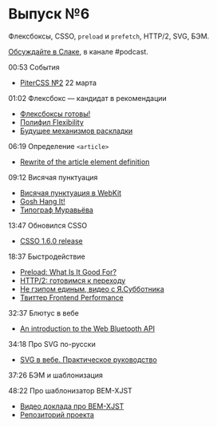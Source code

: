 # Выпуск №6

Флексбоксы, CSSO, `preload` и `prefetch`, HTTP/2, SVG, БЭМ.

[Обсуждайте в Слаке](http://slack.web-standards.ru), в канале #​podcast.

00:53 События

- [PiterCSS №2](https://pitercss.timepad.ru/event/298243/) 22 марта

01:02 Флексбокс — кандидат в рекомендации

- [Флексбоксы готовы!](http://css-live.ru/vecssti-s-polej/fleksboksy-gotovy.html)
- [Полифил Flexibility](https://github.com/jonathantneal/flexibility)
- [Будущее механизмов раскладки](https://youtu.be/ZEd7bEqe6iI)

06:19 Определение `<article>`

- [Rewrite of the article element definition](http://stevefaulkner.github.io/article/)

09:12 Висячая пунктуация

- [Висячая пунктуация в WebKit](https://twitter.com/grorgwork/status/705546895528034305)
- [Gosh Hang It!](https://github.com/liamdanger/gosh-hang-it)
- [Типограф Муравьёва](http://mdash.ru/)

13:47 Обновился CSSO

- [CSSO 1.6.0 release](https://github.com/css/csso/releases/tag/v1.6.0)

18:37 Быстродействие

- [Preload: What Is It Good For?](https://www.smashingmagazine.com/2016/02/preload-what-is-it-good-for/)
- [HTTP/2: готовимся к переходу](https://habrahabr.ru/company/selectel/blog/278167/)
- [Не гзипом единым, видео с Я.Субботника](https://youtu.be/n3gtj7veL3I?t=17670)
- [Твиттер Frontend Performance](https://twitter.com/perfception)

32:37 Блютус в вебе

- [An introduction to the Web Bluetooth API](https://dev.opera.com/articles/web-bluetooth-intro/)

34:18 Про SVG по-русски

- [SVG в вебе. Практическое руководство](https://svgontheweb.com/ru/)

37:26 БЭМ и шаблонизация

48:22 Про шаблонизатор BEM-XJST

- [Видео доклада про BEM-XJST](https://youtu.be/n3gtj7veL3I?t=21268)
- [Репозиторий проекта](https://github.com/bem/bem-xjst)
